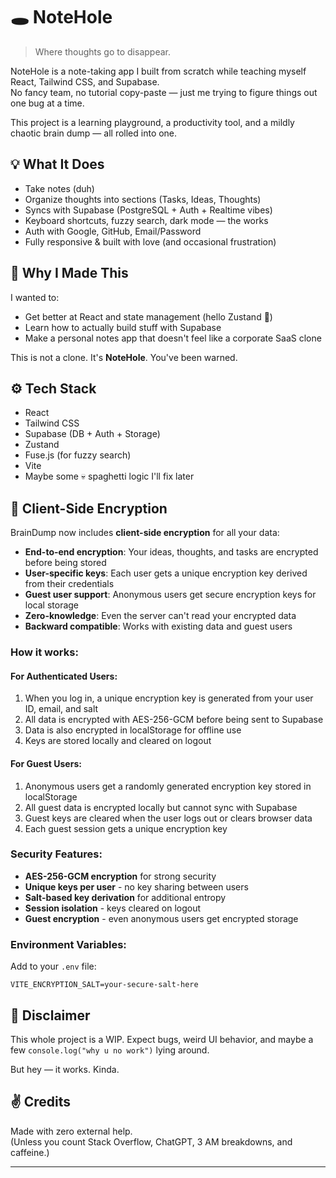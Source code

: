 # 🕳️ NoteHole

> Where thoughts go to disappear.

NoteHole is a note-taking app I built from scratch while teaching myself React, Tailwind CSS, and Supabase.  
No fancy team, no tutorial copy-paste — just me trying to figure things out one bug at a time.

This project is a learning playground, a productivity tool, and a mildly chaotic brain dump — all rolled into one.

## 💡 What It Does

- Take notes (duh)
- Organize thoughts into sections (Tasks, Ideas, Thoughts)
- Syncs with Supabase (PostgreSQL + Auth + Realtime vibes)
- Keyboard shortcuts, fuzzy search, dark mode — the works
- Auth with Google, GitHub, Email/Password
- Fully responsive & built with love (and occasional frustration)

## 🧠 Why I Made This

I wanted to:
- Get better at React and state management (hello Zustand 👋)
- Learn how to actually build stuff with Supabase
- Make a personal notes app that doesn't feel like a corporate SaaS clone

This is not a clone. It's **NoteHole**. You've been warned.

## ⚙️ Tech Stack

- React
- Tailwind CSS
- Supabase (DB + Auth + Storage)
- Zustand
- Fuse.js (for fuzzy search)
- Vite
- Maybe some 💀 spaghetti logic I'll fix later

## 🔐 Client-Side Encryption

BrainDump now includes **client-side encryption** for all your data:

- **End-to-end encryption**: Your ideas, thoughts, and tasks are encrypted before being stored
- **User-specific keys**: Each user gets a unique encryption key derived from their credentials
- **Guest user support**: Anonymous users get secure encryption keys for local storage
- **Zero-knowledge**: Even the server can't read your encrypted data
- **Backward compatible**: Works with existing data and guest users

### How it works:

#### For Authenticated Users:
1. When you log in, a unique encryption key is generated from your user ID, email, and salt
2. All data is encrypted with AES-256-GCM before being sent to Supabase
3. Data is also encrypted in localStorage for offline use
4. Keys are stored locally and cleared on logout

#### For Guest Users:
1. Anonymous users get a randomly generated encryption key stored in localStorage
2. All guest data is encrypted locally but cannot sync with Supabase
3. Guest keys are cleared when the user logs out or clears browser data
4. Each guest session gets a unique encryption key

### Security Features:
- **AES-256-GCM encryption** for strong security
- **Unique keys per user** - no key sharing between users
- **Salt-based key derivation** for additional entropy
- **Session isolation** - keys cleared on logout
- **Guest encryption** - even anonymous users get encrypted storage

### Environment Variables:
Add to your `.env` file:
```
VITE_ENCRYPTION_SALT=your-secure-salt-here
```

## 🚧 Disclaimer

This whole project is a WIP. Expect bugs, weird UI behavior, and maybe a few `console.log("why u no work")` lying around.

But hey — it works. Kinda.

## ✌️ Credits

Made with zero external help.  
(Unless you count Stack Overflow, ChatGPT, 3 AM breakdowns, and caffeine.)

---
